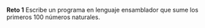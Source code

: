 **Reto 1**
Escribe un programa en lenguaje ensamblador que sume los primeros 100 números naturales.

